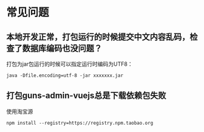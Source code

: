 # 常见问题

## 本地开发正常，打包运行的时候提交中文内容乱码，检查了数据库编码也没问题？

打包为jar包运行的时候可以指定运行时编码为UTF8：
```
java -Dfile.encoding=utf-8 -jar xxxxxxx.jar
```

## 打包guns-admin-vuejs总是下载依赖包失败
使用淘宝源
```shell
npm install --registry=https://registry.npm.taobao.org
```

